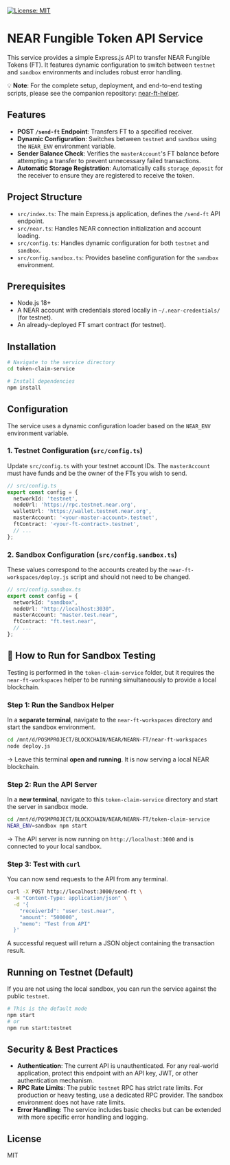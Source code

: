 [![License: MIT](https://img.shields.io/badge/License-MIT-yellow.svg)](https://opensource.org/licenses/MIT)

# NEAR Fungible Token API Service

This service provides a simple Express.js API to transfer NEAR Fungible Tokens (FT). It features dynamic configuration to switch between `testnet` and `sandbox` environments and includes robust error handling.

💡 **Note**: For the complete setup, deployment, and end-to-end testing scripts, please see the companion repository: [near-ft-helper](https://github.com/Psianturi/near-ft-helper).

## Features

-   **POST `/send-ft` Endpoint**: Transfers FT to a specified receiver.
-   **Dynamic Configuration**: Switches between `testnet` and `sandbox` using the `NEAR_ENV` environment variable.
-   **Sender Balance Check**: Verifies the `masterAccount`'s FT balance before attempting a transfer to prevent unnecessary failed transactions.
-   **Automatic Storage Registration**: Automatically calls `storage_deposit` for the receiver to ensure they are registered to receive the token.

## Project Structure

-   `src/index.ts`: The main Express.js application, defines the `/send-ft` API endpoint.
-   `src/near.ts`: Handles NEAR connection initialization and account loading.
-   `src/config.ts`: Handles dynamic configuration for both `testnet` and `sandbox`.
-   `src/config.sandbox.ts`: Provides baseline configuration for the `sandbox` environment.

## Prerequisites

-   Node.js 18+
-   A NEAR account with credentials stored locally in `~/.near-credentials/` (for testnet).
-   An already-deployed FT smart contract (for testnet).

## Installation

```bash
# Navigate to the service directory
cd token-claim-service

# Install dependencies
npm install
```

## Configuration

The service uses a dynamic configuration loader based on the `NEAR_ENV` environment variable.

### 1. Testnet Configuration (`src/config.ts`)

Update `src/config.ts` with your testnet account IDs. The `masterAccount` must have funds and be the owner of the FTs you wish to send.

```typescript
// src/config.ts
export const config = {
  networkId: 'testnet',
  nodeUrl: 'https://rpc.testnet.near.org',
  walletUrl: 'https://wallet.testnet.near.org',
  masterAccount: '<your-master-account>.testnet',
  ftContract: '<your-ft-contract>.testnet',
  // ...
};
```

### 2. Sandbox Configuration (`src/config.sandbox.ts`)

These values correspond to the accounts created by the `near-ft-workspaces/deploy.js` script and should not need to be changed.

```typescript
// src/config.sandbox.ts
export const config = {
  networkId: "sandbox",
  nodeUrl: "http://localhost:3030",
  masterAccount: "master.test.near",
  ftContract: "ft.test.near",
  // ...
};
```

## 🚀 How to Run for Sandbox Testing

Testing is performed in the `token-claim-service` folder, but it requires the `near-ft-workspaces` helper to be running simultaneously to provide a local blockchain.

### Step 1: Run the Sandbox Helper

In a **separate terminal**, navigate to the `near-ft-workspaces` directory and start the sandbox environment.

```bash
cd /mnt/d/POSMPROJECT/BLOCKCHAIN/NEAR/NEARN-FT/near-ft-workspaces
node deploy.js
```

→ Leave this terminal **open and running**. It is now serving a local NEAR blockchain.

### Step 2: Run the API Server

In a **new terminal**, navigate to this `token-claim-service` directory and start the server in sandbox mode.

```bash
cd /mnt/d/POSMPROJECT/BLOCKCHAIN/NEAR/NEARN-FT/token-claim-service
NEAR_ENV=sandbox npm start
```

→ The API server is now running on `http://localhost:3000` and is connected to your local sandbox.

### Step 3: Test with `curl`

You can now send requests to the API from any terminal.

```bash
curl -X POST http://localhost:3000/send-ft \
  -H "Content-Type: application/json" \
  -d '{
    "receiverId": "user.test.near",
    "amount": "500000",
    "memo": "Test from API"
  }'
```

A successful request will return a JSON object containing the transaction result.

## Running on Testnet (Default)

If you are not using the local sandbox, you can run the service against the public `testnet`.

```bash
# This is the default mode
npm start
# or
npm run start:testnet
```

## Security & Best Practices

-   **Authentication**: The current API is unauthenticated. For any real-world application, protect this endpoint with an API key, JWT, or other authentication mechanism.
-   **RPC Rate Limits**: The public `testnet` RPC has strict rate limits. For production or heavy testing, use a dedicated RPC provider. The sandbox environment does not have rate limits.
-   **Error Handling**: The service includes basic checks but can be extended with more specific error handling and logging.

## License
MIT